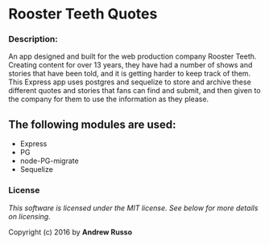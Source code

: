 # Rooster Teeth Quotes

### Description:

An app designed and built for the web production company Rooster Teeth.  Creating content for over 13 years, they have had a number of shows and stories that have been told, and it is getting harder to keep track of them.  This Express app uses postgres and sequelize to store and archive these different quotes and stories that fans can find and submit, and then given to the company for them to use the information as they please.

## The following modules are used:

* Express
* PG
* node-PG-migrate
* Sequelize

### License

*This software is licensed under the MIT license.  See below for more details on licensing.*


Copyright (c) 2016 by **Andrew Russo**

